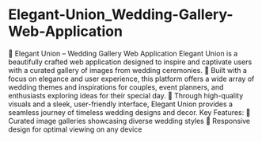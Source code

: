# Elegant-Union_Wedding-Gallery-Web-Application
💍 Elegant Union – Wedding Gallery Web Application Elegant Union is a beautifully crafted web application designed to inspire and captivate users with a curated gallery of images from wedding ceremonies. 🌸 Built with a focus on elegance and user experience, this platform offers a wide array of wedding themes and inspirations for couples, event planners, and enthusiasts exploring ideas for their special day. 💖 Through high-quality visuals and a sleek, user-friendly interface, Elegant Union provides a seamless journey of timeless wedding designs and decor. 
Key Features:  📸 Curated image galleries showcasing diverse wedding styles 📱 Responsive design for optimal viewing on any device
